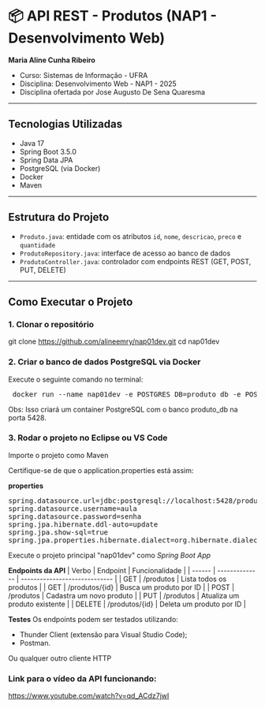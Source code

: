# 📦 API REST - Produtos (NAP1 - Desenvolvimento Web)

**Maria Aline Cunha Ribeiro**  
- Curso: Sistemas de Informação - UFRA  
- Disciplina: Desenvolvimento Web - NAP1 - 2025
- Disciplina ofertada por Jose Augusto De Sena Quaresma

---

## Tecnologias Utilizadas

- Java 17  
- Spring Boot 3.5.0  
- Spring Data JPA  
- PostgreSQL (via Docker)  
- Docker  
- Maven  

---

## Estrutura do Projeto

- `Produto.java`: entidade com os atributos `id`, `nome`, `descricao`, `preco` e `quantidade`  
- `ProdutoRepository.java`: interface de acesso ao banco de dados  
- `ProdutoController.java`: controlador com endpoints REST (GET, POST, PUT, DELETE)  

---

## Como Executar o Projeto

### 1. Clonar o repositório

git clone https://github.com/alineemry/nap01dev.git
cd nap01dev

### 2. Criar o banco de dados PostgreSQL via Docker
Execute o seguinte comando no terminal:

<pre> docker run --name nap01dev -e POSTGRES_DB=produto_db -e POSTGRES_USER=aula -e POSTGRES_PASSWORD=senha -p 5428:5432 -d postgres </pre>

Obs: Isso criará um container PostgreSQL com o banco produto_db na porta 5428.

### 3. Rodar o projeto no Eclipse ou VS Code
   
Importe o projeto como Maven

Certifique-se de que o application.properties está assim:

**properties**
<pre>
spring.datasource.url=jdbc:postgresql://localhost:5428/produto_db
spring.datasource.username=aula
spring.datasource.password=senha
spring.jpa.hibernate.ddl-auto=update
spring.jpa.show-sql=true
spring.jpa.properties.hibernate.dialect=org.hibernate.dialect.PostgreSQLDialect
</pre>

Execute o projeto principal "nap01dev" como *Spring Boot App*

**Endpoints da API**
| Verbo  | Endpoint       | Funcionalidade                |
| ------ | -------------- | ----------------------------- |
| GET    | /produtos      | Lista todos os produtos       |
| GET    | /produtos/{id} | Busca um produto por ID       |
| POST   | /produtos      | Cadastra um novo produto      |
| PUT    | /produtos      | Atualiza um produto existente |
| DELETE | /produtos/{id} | Deleta um produto por ID      |

**Testes**
Os endpoints podem ser testados utilizando:
- Thunder Client (extensão para Visual Studio Code);
- Postman.

Ou qualquer outro cliente HTTP

### Link para o vídeo da API funcionando:
https://www.youtube.com/watch?v=qd_ACdz7jwI
